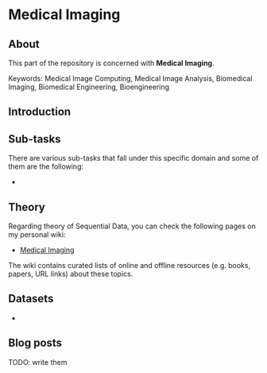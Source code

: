 # Medical Imaging

## About
This part of the repository is concerned with __Medical Imaging__.

Keywords: Medical Image Computing, Medical Image Analysis, Biomedical Imaging, Biomedical Engineering, Bioengineering

## Introduction



## Sub-tasks
There are various sub-tasks that fall under this specific domain and some of them are the following:

- 

## Theory
Regarding theory of Sequential Data, you can check the following pages on my personal wiki:

- [Medical Imaging](https://wiki.kourouklides.com/wiki/Medical_Imaging)

The wiki contains curated lists of online and offline resources (e.g. books, papers, URL links) about these topics.

## Datasets
 - 

## Blog posts

TODO: write them
